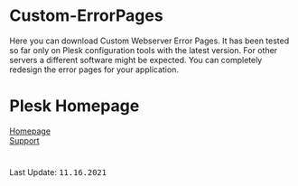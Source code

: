 # Custom-ErrorPages
Here you can download Custom Webserver Error Pages. It has been tested so far only on Plesk configuration tools with the latest version. For other servers a different software might be expected. You can completely redesign the error pages for your application.
# Plesk Homepage
<a href="https://www.plesk.com/">Homepage</a><br>
<a href="https://support.plesk.com/hc/en-us">Support</a>
# 
Last Update: <kbd>11.16.2021</kbd>
